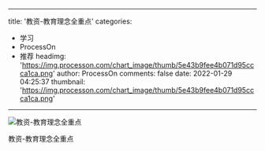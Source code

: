 
---
title: '教资-教育理念全重点'
categories: 
 - 学习
 - ProcessOn
 - 推荐
headimg: 'https://img.processon.com/chart_image/thumb/5e43b9fee4b071d95ccca1ca.png'
author: ProcessOn
comments: false
date: 2022-01-29 04:25:37
thumbnail: 'https://img.processon.com/chart_image/thumb/5e43b9fee4b071d95ccca1ca.png'
---

<div>   
<img class="thumb" alt="教资-教育理念全重点" src="https://img.processon.com/chart_image/thumb/5e43b9fee4b071d95ccca1ca.png" referrerpolicy="no-referrer">
<p>教资-教育理念全重点 </p>  
</div>
            